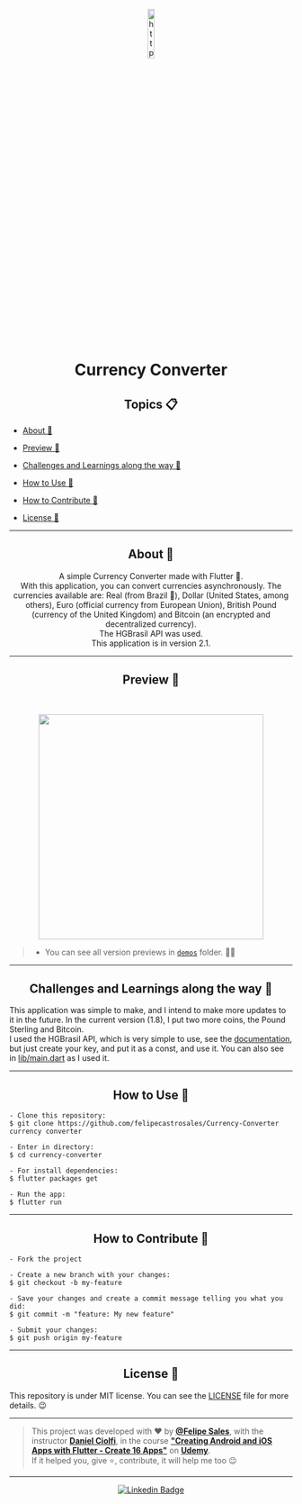  <p align="center">
      <img src="https://user-images.githubusercontent.com/59374587/92721066-e4795b80-f33b-11ea-946a-524da2bbc74d.jpg" width="15%" alt="https://www.freepik.com/vectors/business Business vector created by rawpixel"/>
   </p>

   <h1 align="center">Currency Converter</h1>

   <h2 align="center">Topics 📋</h2>

   <p>
   
   - [About 📖](#about-)

   - [Preview 📱](#preview-)

   - [Challenges and Learnings along the way 🤯](#---challenges-and-learnings-along-the-way----)

   - [How to Use 🤔](#how-to-use-)

   - [How to Contribute 💪](#how-to-contribute-)

   - [License 📝](#license-)

   <p>

---

   <h2 align="center">About 📖</h2>
   
   <p align="center">
      A simple Currency Converter made with Flutter 💙. <br>
      With this application, you can convert currencies asynchronously. The currencies available are: Real (from Brazil 💚), Dollar (United States, among others), Euro (official currency from European Union), British Pound (currency of the United Kingdom) and Bitcoin (an encrypted and decentralized currency).<br>
      The HGBrasil API was used.<br>
      This application is in version 2.1.
   </p>

---

   <h2 align="center">Preview 📱</h2><br>

   <p align="center">
   <img src="demos/version1.8.gif" width="400">
   </p>

   > * You can see all version previews in [`demos`](https://github.com/felipecastrosales/Currency-Converter/tree/master/demos) folder. 🧐📂

---

 <h2 align="center">
   Challenges and Learnings along the way 🤯
   </h2>

   This application was simple to make, and I intend to make more updates to it in the future. In the current version (1.8), I put two more coins, the Pound Sterling and Bitcoin.<br>
   I used the HGBrasil API, which is very simple to use, see the [documentation](https://console.hgbrasil.com/documentation/finance), but just create your key, and put it as a const, and use it. You can also see in [lib/main.dart](https://github.com/felipecastrosales/Currency-Converter/blob/master/lib/main.dart) as I used it.<br>

---

   <h2 align="center">How to Use 🤔</h2>

   ```   
   - Clone this repository:
   $ git clone https://github.com/felipecastrosales/Currency-Converter currency converter

   - Enter in directory:
   $ cd currency-converter

   - For install dependencies:
   $ flutter packages get

   - Run the app: 
   $ flutter run
   ```

---

<h2 align="center">How to Contribute 💪</h2>

   ```
   - Fork the project 

   - Create a new branch with your changes:
   $ git checkout -b my-feature

   - Save your changes and create a commit message telling you what you did:
   $ git commit -m "feature: My new feature"

   - Submit your changes:
   $ git push origin my-feature
   ```

---

   <h2 align="center">License 📝</h2>

   This repository is under MIT license. You can see the [LICENSE](https://github.com/felipecastrosales/Currency-Converter/blob/master/LICENSE) file for more details. 😉

   ---

   >This project was developed with ❤️ by **[@Felipe Sales](https://www.linkedin.com/in/felipecastrosales/)**, with the instructor **[Daniel Ciolfi](https://linkedin.com/in/danielciolfi)**, in the course  **["Creating Android and iOS Apps with Flutter - Create 16 Apps"](https://www.udemy.com/course/curso-completo-flutter-app-android-ios)** on **[Udemy](https://www.udemy.com/)**.<br>
   If it helped you, give ⭐, contribute, it will help me too 😉

---

   <div align="center">

   [![Linkedin Badge](https://img.shields.io/badge/-Felipe%20Sales-292929?style=flat-square&logo=Linkedin&logoColor=white&link=https://www.linkedin.com/in/felipecastrosales/)](https://www.linkedin.com/in/felipecastrosales/)

   </div>
